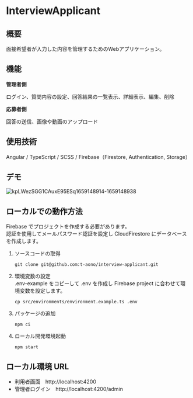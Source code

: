 # InterviewApplicant

## 概要

面接希望者が入力した内容を管理するためのWebアプリケーション。

## 機能

**管理者側**

ログイン、質問内容の設定、回答結果の一覧表示、詳細表示、編集、削除

**応募者側**

回答の送信、画像や動画のアップロード

## 使用技術

Angular / TypeScript / SCSS / Firebase（Firestore, Authentication, Storage）

## デモ

![kpLWezSGG1CAuxE95ESq1659148914-1659148938](https://user-images.githubusercontent.com/46856574/181867173-05fa5cac-d193-4205-94a9-202c502fa31c.gif)

## ローカルでの動作方法

Firebase でプロジェクトを作成する必要があります。  
認証を使用してメールパスワード認証を設定し CloudFirestore にデータベースを作成します。

1. ソースコードの取得

   ```
   git clone git@github.com:t-aono/interview-applicant.git
   ```

2. 環境変数の設定  
  .env-example をコピーして .env を作成し Firebase project に合わせて環境変数を設定します。

   ```
   cp src/environments/environment.example.ts .env
   ```

3. パッケージの追加

   ```
   npm ci
   ```

4. ローカル開発環境起動

   ```
   npm start
   ```

## ローカル環境 URL
- 利用者画面　http://localhost:4200
- 管理者ログイン　http://localhost:4200/admin

